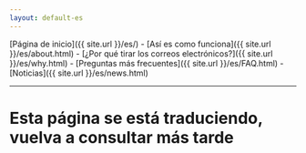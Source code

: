 ```yaml
---
layout: default-es
---
```

[Página de inicio]({{ site.url }}/es/) - [Así es como funciona]({{ site.url }}/es/about.html) - [¿Por qué tirar los correos electrónicos?]({{ site.url }}/es/why.html) - [Preguntas más frecuentes]({{ site.url }}/es/FAQ.html) - [Noticias]({{ site.url }}/es/news.html) 

---

# Esta página se está traduciendo, vuelva a consultar más tarde
